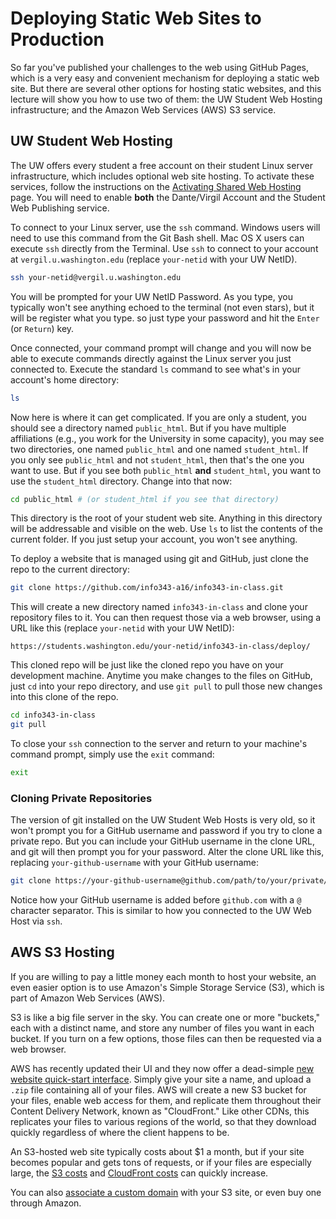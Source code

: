 # Deploying Static Web Sites to Production

So far you've published your challenges to the web using GitHub Pages, which is a very easy and convenient mechanism for deploying a static web site. But there are several other options for hosting static websites, and this lecture will show you how to use two of them: the UW Student Web Hosting infrastructure; and the Amazon Web Services (AWS) S3 service.

## UW Student Web Hosting

The UW offers every student a free account on their student Linux server infrastructure, which includes optional web site hosting. To activate these services, follow the instructions on the [Activating Shared Web Hosting](https://itconnect.uw.edu/connect/web-publishing/shared-hosting/activating-shared-web-hosting/) page. You will need to enable **both** the Dante/Virgil Account and the Student Web Publishing service.

To connect to your Linux server, use the `ssh` command. Windows users will need to use this command from the Git Bash shell. Mac OS X users can execute `ssh` directly from the Terminal. Use `ssh` to connect to your account at `vergil.u.washington.edu` (replace `your-netid` with your UW NetID).

```bash
ssh your-netid@vergil.u.washington.edu
```

You will be prompted for your UW NetID Password. As you type, you typically won't see anything echoed to the terminal (not even stars), but it will be register what you type. so just type your password and hit the `Enter` (or `Return`) key.

Once connected, your command prompt will change and you will now be able to execute commands directly against the Linux server you just connected to. Execute the standard `ls` command to see what's in your account's home directory:

```bash
ls
```

Now here is where it can get complicated. If you are only a student, you should see a directory named `public_html`. But if you have multiple affiliations (e.g., you work for the University in some capacity), you may see two directories, one named `public_html` and one named `student_html`. If you only see `public_html` and not `student_html`, then that's the one you want to use. But if you see both `public_html` **and** `student_html`, you want to use the `student_html` directory. Change into that now:

```bash
cd public_html # (or student_html if you see that directory)
```

This directory is the root of your student web site. Anything in this directory will be addressable and visible on the web. Use `ls` to list the contents of the current folder. If you just setup your account, you won't see anything.

To deploy a website that is managed using git and GitHub, just clone the repo to the current directory:

```bash
git clone https://github.com/info343-a16/info343-in-class.git
```

This will create a new directory named `info343-in-class` and clone your repository files to it. You can then request those via a web browser, using a URL like this (replace `your-netid` with your UW NetID):

```
https://students.washington.edu/your-netid/info343-in-class/deploy/
```

This cloned repo will be just like the cloned repo you have on your development machine. Anytime you make changes to the files on GitHub, just `cd` into your repo directory, and use `git pull` to pull those new changes into this clone of the repo.

```bash
cd info343-in-class
git pull
```

To close your `ssh` connection to the server and return to your machine's command prompt, simply use the `exit` command:

```bash
exit
```

### Cloning Private Repositories

The version of git installed on the UW Student Web Hosts is very old, so it won't prompt you for a GitHub username and password if you try to clone a private repo. But you can include your GitHub username in the clone URL, and git will then prompt you for your password. Alter the clone URL like this, replacing `your-github-username` with your GitHub username:

```bash
git clone https://your-github-username@github.com/path/to/your/private/repo
```

Notice how your GitHub username is added before `github.com` with a `@` character separator. This is similar to how you connected to the UW Web Host via `ssh`.

## AWS S3 Hosting

If you are willing to pay a little money each month to host your website, an even easier option is to use Amazon's Simple Storage Service (S3), which is part of Amazon Web Services (AWS).

S3 is like a big file server in the sky. You can create one or more "buckets," each with a distinct name, and store any number of files you want in each bucket. If you turn on a few options, those files can then be requested via a web browser.

AWS has recently updated their UI and they now offer a dead-simple [new website quick-start interface](https://console.aws.amazon.com/quickstart-website/new). Simply give your site a name, and upload a `.zip` file containing all of your files. AWS will create a new S3 bucket for your files, enable web access for them, and replicate them throughout their Content Delivery Network, known as "CloudFront." Like other CDNs, this replicates your files to various regions of the world, so that they download quickly regardless of where the client happens to be.

An S3-hosted web site typically costs about $1 a month, but if your site becomes popular and gets tons of requests, or if your files are especially large, the [S3 costs](https://aws.amazon.com/s3/pricing/) and [CloudFront costs](https://aws.amazon.com/s3/pricing/) can quickly increase.

You can also [associate a custom domain](http://docs.aws.amazon.com/AmazonS3/latest/dev/website-hosting-custom-domain-walkthrough.html) with your S3 site, or even buy one through Amazon.